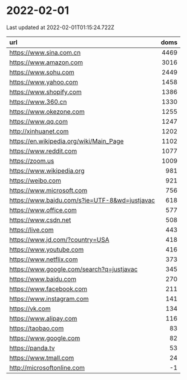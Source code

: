 # 2022-02-01

<!-- BEGIN -->
Last updated at 2022-02-01T01:15:24.722Z

url | doms
:- | -:
https://www.sina.com.cn | 4469
https://www.amazon.com | 3016
https://www.sohu.com | 2449
https://www.yahoo.com | 1458
https://www.shopify.com | 1386
https://www.360.cn | 1330
https://www.okezone.com | 1255
https://www.qq.com | 1247
http://xinhuanet.com | 1202
https://en.wikipedia.org/wiki/Main_Page | 1102
https://www.reddit.com | 1077
https://zoom.us | 1009
https://www.wikipedia.org | 981
https://weibo.com | 921
https://www.microsoft.com | 756
https://www.baidu.com/s?ie=UTF-8&wd=justjavac | 618
https://www.office.com | 577
https://www.csdn.net | 508
https://live.com | 443
https://www.jd.com/?country=USA | 418
https://www.youtube.com | 416
https://www.netflix.com | 373
https://www.google.com/search?q=justjavac | 345
https://www.baidu.com | 270
https://www.facebook.com | 211
https://www.instagram.com | 141
https://vk.com | 134
https://www.alipay.com | 116
https://taobao.com | 83
https://www.google.com | 82
https://panda.tv | 53
https://www.tmall.com | 24
http://microsoftonline.com | -1
<!-- END -->
